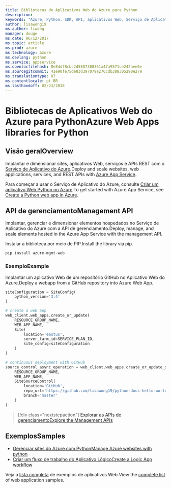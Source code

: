 ```yaml
---
title: Bibliotecas de Aplicativos Web do Azure para Python
description: 
keywords: "Azure, Python, SDK, API, aplicativos Web, Serviço de Aplicativo"
author: lisawong19
ms.author: liwong
manager: douge
ms.date: 06/12/2017
ms.topic: article
ms.prod: azure
ms.technology: azure
ms.devlang: python
ms.service: appservice
ms.openlocfilehash: 8e8dd78cbc2d5887308361a47a9571ce242aee6e
ms.sourcegitcommit: 41e90fe75de03d397079a276cdb388305290e27e
ms.translationtype: HT
ms.contentlocale: pt-BR
ms.lasthandoff: 02/23/2018
---
```

# <a name="azure-web-apps-libraries-for-python"></a><span data-ttu-id="eb4c8-103">Bibliotecas de Aplicativos Web do Azure para Python</span><span class="sxs-lookup"><span data-stu-id="eb4c8-103">Azure Web Apps libraries for Python</span></span>

## <a name="overview"></a><span data-ttu-id="eb4c8-104">Visão geral</span><span class="sxs-lookup"><span data-stu-id="eb4c8-104">Overview</span></span>

<span data-ttu-id="eb4c8-105">Implantar e dimensionar sites, aplicativos Web, serviços e APIs REST com o [Serviço de Aplicativo do Azure](/azure/app-service).</span><span class="sxs-lookup"><span data-stu-id="eb4c8-105">Deploy and scale websites, web applications, services, and REST APIs with [Azure App Service](/azure/app-service).</span></span>

<span data-ttu-id="eb4c8-106">Para começar a usar o Serviço de Aplicativo do Azure, consulte [Criar um aplicativo Web Python no Azure](/azure/app-service-web/app-service-web-get-started-python).</span><span class="sxs-lookup"><span data-stu-id="eb4c8-106">To get started with Azure App Service, see [Create a Python web app in Azure](/azure/app-service-web/app-service-web-get-started-python).</span></span>

## <a name="management-api"></a><span data-ttu-id="eb4c8-107">API de gerenciamento</span><span class="sxs-lookup"><span data-stu-id="eb4c8-107">Management API</span></span>

<span data-ttu-id="eb4c8-108">Implantar, gerenciar e dimensionar elementos hospedados no Serviço de Aplicativo do Azure com a API de gerenciamento.</span><span class="sxs-lookup"><span data-stu-id="eb4c8-108">Deploy, manage, and scale elements hosted in the Azure App Service with the management API.</span></span>

<span data-ttu-id="eb4c8-109">Instalar a biblioteca por meio de PIP.</span><span class="sxs-lookup"><span data-stu-id="eb4c8-109">Install the library via pip.</span></span>

```bash
pip install azure-mgmt-web
```

### <a name="example"></a><span data-ttu-id="eb4c8-110">Exemplo</span><span class="sxs-lookup"><span data-stu-id="eb4c8-110">Example</span></span>

<span data-ttu-id="eb4c8-111">Implantar um aplicativo Web de um repositório GitHub no Aplicativo Web do Azure.</span><span class="sxs-lookup"><span data-stu-id="eb4c8-111">Deploy a webapp from a GitHub repository into Azure Web App.</span></span>

```python
siteConfiguration = SiteConfig(
    python_version='3.4'
)

# create a web app
web_client.web_apps.create_or_update(
    RESOURCE_GROUP_NAME,
    WEB_APP_NAME,
    Site(
        location='eastus',
        server_farm_id=SERVICE_PLAN_ID,
        site_config=siteConfiguration
    )
)

# continuous deployment with GitHub
source_control_async_operation = web_client.web_apps.create_or_update_source_control(
    RESOURCE_GROUP_NAME,
    WEB_APP_NAME,
    SiteSourceControl(
        location='GitHub',
        repo_url='https://github.com/lisawong19/python-docs-hello-world',
        branch='master'
    )
)
```
> [!div class="nextstepaction"]
> [<span data-ttu-id="eb4c8-112">Explorar as APIs de gerenciamento</span><span class="sxs-lookup"><span data-stu-id="eb4c8-112">Explore the Management APIs</span></span>](/python/api/overview/azure/webapps/management)

## <a name="samples"></a><span data-ttu-id="eb4c8-113">Exemplos</span><span class="sxs-lookup"><span data-stu-id="eb4c8-113">Samples</span></span> 

* <span data-ttu-id="eb4c8-114">[Gerenciar sites do Azure com Python][1]</span><span class="sxs-lookup"><span data-stu-id="eb4c8-114">[Manage Azure websites with python][1]</span></span>
* <span data-ttu-id="eb4c8-115">[Criar um fluxo de trabalho do Aplicativo Lógico][2]</span><span class="sxs-lookup"><span data-stu-id="eb4c8-115">[Create a Logic App workflow][2]</span></span>
 
<span data-ttu-id="eb4c8-116">Veja a [lista completa](https://azure.microsoft.com/en-us/resources/samples/?platform=python&term=web-app) de exemplos de aplicativos Web.</span><span class="sxs-lookup"><span data-stu-id="eb4c8-116">View the [complete list](https://azure.microsoft.com/en-us/resources/samples/?platform=python&term=web-app) of web application samples.</span></span>

[1]: https://azure.microsoft.com/resources/samples/app-service-web-python-manage
[2]: ../docs-ref-conceptual/python-sdk-azure-samples-logic-app-workflow.md
